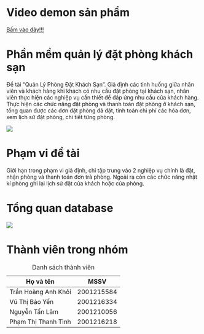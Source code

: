<h1>Video demon sản phẩm</h1>
<a href="https://drive.google.com/file/d/1-8W7JtTVvmP6br3Q_Ja0hhHYlJ5Dccor/view?usp=drive_link">Bấm vào đây!!!</a>
<h1>Phần mềm quản lý đặt phòng khách sạn</h1>
<p>Đề tài “Quản Lý Phòng Đặt Khách Sạn”. Giả định các tình huống giữa nhân viên và khách hàng khi khách có nhu cầu đặt phòng tại khách sạn, nhân viên thực hiện các nghiệp vụ cần thiết để đáp ứng nhu cầu của khách hàng. Thực hiện các chức năng đặt phòng và thanh toán đặt phòng ở khách sạn, tổng quan được các đơn đặt phòng đã đặt, tính toán chi phí các hóa đơn, xem lịch sử đặt phòng, chi tiết từng phòng.</p>
<img src="https://scontent.fsgn5-14.fna.fbcdn.net/v/t1.15752-9/462245030_1114782760656695_6531671099801741134_n.png?_nc_cat=106&ccb=1-7&_nc_sid=9f807c&_nc_ohc=G1guURJXFDAQ7kNvgH9IdyY&_nc_zt=23&_nc_ht=scontent.fsgn5-14.fna&_nc_gid=ALP0VOn78ML4aUPSCs-X3l3&oh=03_Q7cD1QFRlI6D6uK19xKsIjhq1WIXvJrlFzwRe-aXZ7FnTATlWg&oe=67373762">
<h1>Phạm vi đề tài</h1>
<p>Giới hạn trong phạm vi giả định, chỉ tập trung vào 2 nghiệp vụ chính là đặt, nhận phòng và thanh toán đơn trả phòng. Ngoài ra còn các chức năng nhật kí phòng ghi lại lịch sử đặt của khách hoặc của phòng.</p>
<h1>Tổng quan database</h1>
<img src="https://scontent.fsgn5-14.fna.fbcdn.net/v/t1.15752-9/462479445_844603594173176_2014272407004763926_n.png?_nc_cat=101&ccb=1-7&_nc_sid=9f807c&_nc_ohc=H84OEFSowk4Q7kNvgEVQaJT&_nc_zt=23&_nc_ht=scontent.fsgn5-14.fna&_nc_gid=ATerR1oL9-PpE3NCmTLHg4C&oh=03_Q7cD1QH-O-QSU51bHrwGk8yo7_fY-Akx6qt2UF5E4LsH0wV-PQ&oe=67375844">
<h1>Thành viên trong nhóm</h1>
<table>
        <caption>Danh sách thành viên</caption>
        <thead>
            <tr>
                <th>Họ và tên</th>
                <th>MSSV</th>
            </tr>
        </thead>
        <tbody>
            <tr>
                <td>Trần Hoàng Anh Khôi</td>
                <td>2001215584</td>
            </tr>
            <tr>
                <td>Vũ Thị Bảo Yến</td>
                <td>2001216334</td>
            </tr>
            <tr>
                <td>Nguyễn Tấn Lâm</td>
                <td>2001210056</td>
            </tr>
            <tr>
                <td>Phạm Thị Thanh Tình</td>
                <td>2001216218</td>
            </tr>
        </tbody>
</table>
